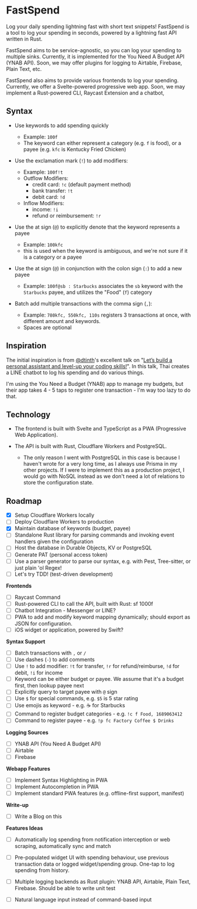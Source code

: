 # FastSpend

Log your daily spending lightning fast with short text snippets! FastSpend is a tool to log your spending in seconds, powered by a lightning fast API written in Rust.

FastSpend aims to be service-agnostic, so you can log your spending to multiple sinks. Currently, it is implemented for the You Need A Budget API (YNAB API). Soon, we may offer plugins for logging to Airtable, Firebase, Plain Text, etc.

FastSpend also aims to provide various frontends to log your spending. Currently, we offer a Svelte-powered progressive web app. Soon, we may implement a Rust-powered CLI, Raycast Extension and a chatbot, 

## Syntax

- Use keywords to add spending quickly
  - Example: `100f`
  - The keyword can either represent a category (e.g. `f` is food), or a payee (e.g. `kfc` is Kentucky Fried Chicken)

- Use the exclamation mark (`!`) to add modifiers:
  - Example: `100f!t`
  - Outflow Modifiers:
    - credit card: `!c` (default payment method)
    - bank transfer: `!t`
    - debit card: `!d`
  - Inflow Modifiers:
    - income: `!i`
    - refund or reimbursement: `!r`

- Use the at sign (`@`) to explicitly denote that the keyword represents a payee
  - Example: `100kfc`
  - this is used when the keyword is ambiguous, and we're not sure if it is a category or a payee

- Use the at sign (`@`) in conjunction with the colon sign (`:`) to add a new payee
  - Example: `100f@sb : Starbucks` associates the `sb` keyword with the `Starbucks` payee, and utilizes the "Food" (`f`) category

- Batch add multiple transactions with the comma sign (`,`):
  - Example: `780kfc, 550kfc, 110s` registers 3 transactions at once, with different amount and keywords.
  - Spaces are optional

## Inspiration

The initial inspiration is from [@dtinth](https://dt.in.th)'s excellent talk on "[Let’s build a personal assistant and level-up your coding skills!](https://dt.in.th/personal-assistant.html)". In this talk, Thai creates a LINE chatbot to log his spending and do various things.

I'm using the You Need a Budget (YNAB) app to manage my budgets, but their app takes 4 - 5 taps to register one transaction - I'm way too lazy to do that.

## Technology

- The frontend is built with Svelte and TypeScript as a PWA (Progressive Web Application).

- The API is built with Rust, Cloudflare Workers and PostgreSQL.
  - The only reason I went with PostgreSQL in this case is because I haven't wrote for a very long time, as I always use Prisma in my other projects. If I were to implement this as a production project, I would go with NoSQL instead as we don't need a lot of relations to store the configuration state.


## Roadmap

- [x] Setup Cloudflare Workers locally
- [ ] Deploy Cloudflare Workers to production
- [x] Maintain database of keywords (budget, payee)
- [ ] Standalone Rust library for parsing commands and invoking event handlers given the configuration
- [ ] Host the database in Durable Objects, KV or PostgreSQL
- [ ] Generate PAT (personal access token)
- [ ] Use a parser generator to parse our syntax, e.g. with Pest, Tree-sitter, or just plain 'ol Regex!
- [ ] Let's try TDD! (test-driven development)

**Frontends**
- [ ] Raycast Command
- [ ] Rust-powered CLI to call the API, built with Rust: sf 1000f
- [ ] Chatbot Integration - Messenger or LINE?
- [ ] PWA to add and modify keyword mapping dynamically; should export as JSON for configuration.
- [ ] iOS widget or application, powered by Swift?

**Syntax Support**
- [ ] Batch transactions with `,` or `/`
- [ ] Use dashes (`-`) to add comments
- [ ] Use `!` to add modifier: `!t` for transfer, `!r` for refund/reimburse, `!d` for debit, `!i` for income
- [ ] Keyword can be either budget or payee. We assume that it's a budget first, then lookup payee next
- [ ] Explicitly query to target payee with `@` sign
- [ ] Use `$` for special commands, e.g. `$5` is 5 star rating
- [ ] Use emojis as keyword - e.g. ☕️ for Starbucks
- [ ] Command to register budget categories - e.g. `!c f Food, 1689063412`
- [ ] Command to register payee - e.g. `!p fc Factory Coffee $ Drinks`

**Logging Sources**
- [ ] YNAB API (You Need A Budget API)
- [ ] Airtable
- [ ] Firebase

**Webapp Features**
- [ ] Implement Syntax Highlighting in PWA
- [ ] Implement Autocompletion in PWA
- [ ] Implement standard PWA features (e.g. offline-first support, manifest)

**Write-up**
- [ ] Write a Blog on this

**Features Ideas**
- [ ] Automatically log spending from notification interception or web scraping, automatically sync and match
- [ ] Pre-populated widget UI with spending behaviour, use previous transaction data or logged widget/spending group. One-tap to log spending from history.
- [ ] Multiple logging backends as Rust plugin: YNAB API, Airtable, Plain Text, Firebase. Should be able to write unit test
- [ ] Natural language input instead of command-based input


